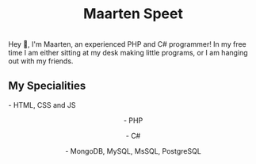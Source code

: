 <h1 align="center">Maarten Speet</h1>

<br>
Hey 👋, I'm Maarten, an experienced PHP and C# programmer!
In my free time I am either sitting at my desk making little programs, or I am hanging out with my friends.
<br>

<h2>My Specialities</h2>
<div align="center" width="200px">
  <p align="left">- HTML, CSS and JS</p>
  <p>- PHP</p>
  <p>- C#</p>
  <p>- MongoDB, MySQL, MsSQL, PostgreSQL</p>
</div>
